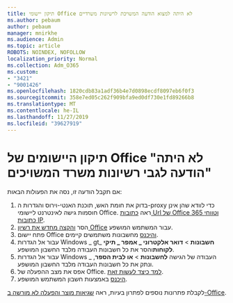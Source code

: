 ```yaml
---
title: תיקון יישומי Office לא היתה למצוא הודעה המשויכת לרשיונות משרדיים
ms.author: pebaum
author: pebaum
manager: mnirkhe
ms.audience: Admin
ms.topic: article
ROBOTS: NOINDEX, NOFOLLOW
localization_priority: Normal
ms.collection: Adm_O365
ms.custom:
- "3421"
- "9001426"
ms.openlocfilehash: 1820cdb83a1adf36b4e7d0898ecdf8097eb6f0f3
ms.sourcegitcommit: 358e7ed05c262f909bfa9ed0df730e1fd89266b8
ms.translationtype: MT
ms.contentlocale: he-IL
ms.lasthandoff: 11/27/2019
ms.locfileid: "39627919"
---
```

# <a name="fixing-the-office-apps-couldnt-find-office-licenses-associated-message"></a>תיקון היישומים של Office "לא היתה הודעה לגבי רשיונות משרד המשויכים"

אם תקבל הודעה זו, נסה את הפעולות הבאות:

1. בדוק את חומת האש, תוכנת האנטי-וירוס והגדרות ה-proxy כדי לוודא שהן אינן חוסמות גישה לאינטרנט ליישומי Office. ראה [כתובות Url של Office 365 וטווחי כתובות IP](https://docs.microsoft.com/office365/enterprise/urls-and-ip-address-ranges).
2. הסר [והקצה מחדש את רשיון Office](https://docs.microsoft.com/office365/admin/manage/assign-licenses-to-users) עבור המשתמש המושפע. 
3. פתח יישום Office [והיכנס](https://support.office.com/article/5a20dc11-47e9-4b6f-945d-478cb6d92071) מחשבונות משתמשים קיימים.
4. עבור אל הגדרות Windows _ gt_ **חשבונות** > **דואר אלקטרוני _ אמפר _ תיקי לקוחות**והסר את כל חשבונות העבודה מלבד החשבון המושפע.
5. עבור אל הגדרות Windows _ העבודה של הגישה **לחשבונות** > **או לבית הספר**, ונתק את כל חשבונות העבודה מלבד החשבון המושפע.
6. אפס את מצב ההפעלה של Office. [למד כיצד לעשות זאת](https://docs.microsoft.com/office365/troubleshoot/activation/reset-office-365-proplus-activation-state).
7. [היכנס](https://support.office.com/article/628ea040-f265-49de-b986-be09c3ebf8a9) באמצעות חשבון המשתמש המושפע.

לקבלת פתרונות נוספים לפתרון בעיות, ראה [שגיאות מוצר והפעלה לא מורשה ב-Office](https://support.office.com/Article/0d23d3c0-c19c-4b2f-9845-5344fedc4380).